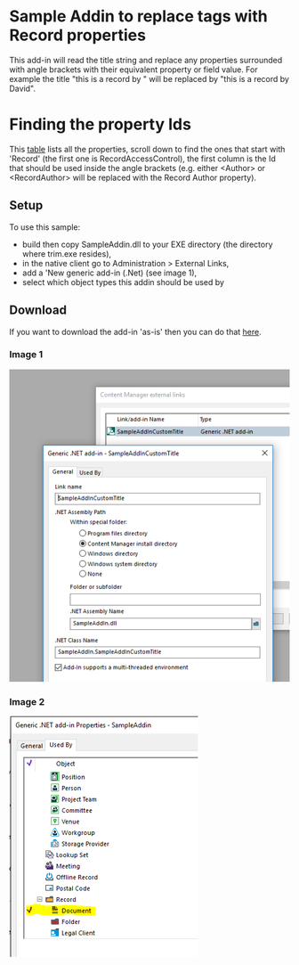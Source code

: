﻿# Sample Addin to replace tags with Record properties
This add-in will read the title string and replace any properties surrounded with angle brackets with their equivalent property or field value.  For example the title "this is a record by <Author>" will be replaced by "this is a record by David".

# Finding the property Ids
This [table](https://content-manager-sdk.github.io/Community/93/namespace_h_p_1_1_h_p_t_r_i_m_1_1_s_d_k.html#a42b30f289efa9bf64150279dbb479586) lists all the properties, scroll down to find the ones that start with 'Record' (the first one is RecordAccessControl), the first column is the Id that should be used inside the angle brackets (e.g. either &lt;Author> or &lt;RecordAuthor> will be replaced with the Record Author property).


## Setup
To use this sample:
 - build then copy SampleAddin.dll to your EXE directory (the directory where trim.exe resides),
 - in the native client go to Administration > External Links,
 - add a 'New generic add-in (.Net) (see image 1),
 - select which object types this addin should be used by

## Download
If you want to download the add-in 'as-is' then you can do that [here](DLL).

### Image 1
![image 1](addin_dialog.PNG)


### Image 2
![image 2](addin_useby.PNG)
